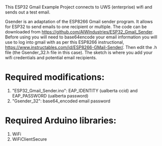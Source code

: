 This ESP32 Gmail Example Project connects to UWS (enterprise) wifi and sends out a test email.

Gsender is an adaptation of the ESP8266 Gmail sender program. It allows for ESP32 to send emails to one recipient or multiple. The code can be downloaded from https://github.com/AIWIndustries/ESP32_Gmail_Sender. Before using you will need to base64encode your email information you will use to log into gmail with as per this ESP8266 instructional, https://www.instructables.com/id/ESP8266-GMail-Sender/. Then edit the .h file (the Gsender_32.h file in this case). The sketch is where you add your wifi credentials and potential email recipients.

# Required modifications:
1. "ESP32_Gmail_Sender.ino": EAP_IDENTITY (ualberta ccid) and EAP_PASSWORD (ualberta password)
2. "Gsender_32": base64_encoded email password

# Required Arduino libraries:
1. WiFi
2. WiFiClientSecure